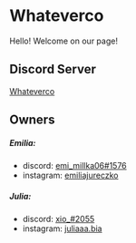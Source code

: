 # Whateverco
Hello! Welcome on our page!
## Discord Server
[Whateverco](https://discord.gg/j7nvsEZTn9)
## Owners
##### Emilia:
- discord: [emi_millka06#1576](https://discordapp.com/users/780931400983380008/)
- instagram: [emiliajureczko](https://www.instagram.com/emiliajureczko/)
##### Julia:
- discord: [xio_#2055](https://discordapp.com/users/679063224116707328/)
- instagram: [juliaaa.bia](https://www.instagram.com/juliaaa.bia/)
